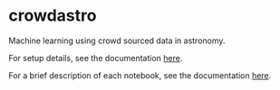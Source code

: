 # crowdastro
Machine learning using crowd sourced data in astronomy.

For setup details, see the documentation [here](docs/setup.md).

For a brief description of each notebook, see the documentation [here](docs/notebooks.md).
